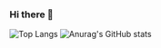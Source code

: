 ### Hi there 👋

![Top Langs](https://github-readme-stats.vercel.app/api/top-langs/?username=rimao-uni&layout=compact)
![Anurag's GitHub stats](https://github-readme-stats.vercel.app/api?username=rimao-uni)
